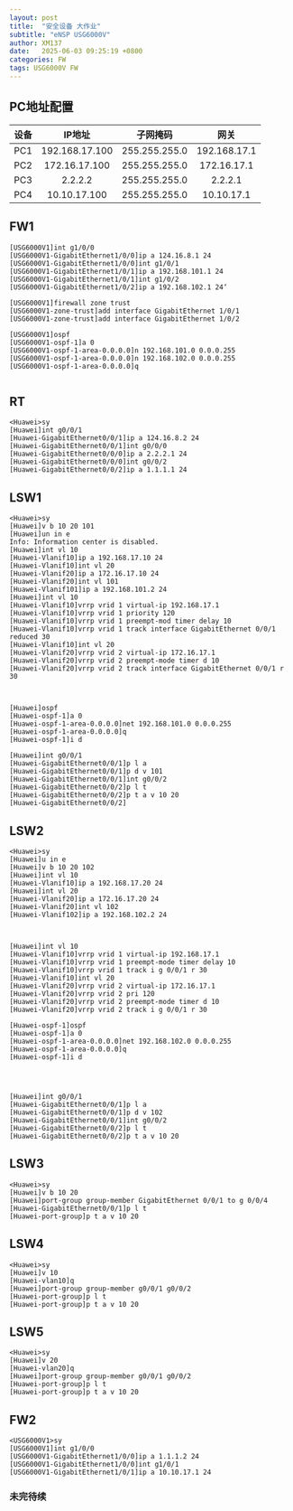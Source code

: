 ```yaml
---
layout: post
title:  "安全设备 大作业"
subtitle: "eNSP USG6000V"
author: XM137
date:   2025-06-03 09:25:19 +0800
categories: FW
tags: USG6000V FW 
---
```


## PC地址配置

|    设备     |        IP地址      |       子网掩码       |        网关        |
|   :----:    |        :----:      |       :----:        |       :----:       |
|     PC1     |   192.168.17.100   |    255.255.255.0    |    192.168.17.1    |
|     PC2     |    172.16.17.100   |    255.255.255.0    |     172.16.17.1    |
|     PC3     |       2.2.2.2      |    255.255.255.0    |       2.2.2.1      |
|     PC4     |    10.10.17.100    |    255.255.255.0    |     10.10.17.1     |



## FW1
```CLI
[USG6000V1]int g1/0/0
[USG6000V1-GigabitEthernet1/0/0]ip a 124.16.8.1 24
[USG6000V1-GigabitEthernet1/0/0]int g1/0/1
[USG6000V1-GigabitEthernet1/0/1]ip a 192.168.101.1 24
[USG6000V1-GigabitEthernet1/0/1]int g1/0/2
[USG6000V1-GigabitEthernet1/0/2]ip a 192.168.102.1 24‘

[USG6000V1]firewall zone trust 
[USG6000V1-zone-trust]add interface GigabitEthernet 1/0/1 
[USG6000V1-zone-trust]add interface GigabitEthernet 1/0/2

[USG6000V1]ospf
[USG6000V1-ospf-1]a 0
[USG6000V1-ospf-1-area-0.0.0.0]n 192.168.101.0 0.0.0.255
[USG6000V1-ospf-1-area-0.0.0.0]n 192.168.102.0 0.0.0.255
[USG6000V1-ospf-1-area-0.0.0.0]q


```

## RT
```CLI
<Huawei>sy
[Huawei]int g0/0/1
[Huawei-GigabitEthernet0/0/1]ip a 124.16.8.2 24
[Huawei-GigabitEthernet0/0/1]int g0/0/0
[Huawei-GigabitEthernet0/0/0]ip a 2.2.2.1 24
[Huawei-GigabitEthernet0/0/0]int g0/0/2
[Huawei-GigabitEthernet0/0/2]ip a 1.1.1.1 24
```

## LSW1
```CLI
<Huawei>sy
[Huawei]v b 10 20 101 
[Huawei]un in e
Info: Information center is disabled.
[Huawei]int vl 10
[Huawei-Vlanif10]ip a 192.168.17.10 24
[Huawei-Vlanif10]int vl 20
[Huawei-Vlanif20]ip a 172.16.17.10 24
[Huawei-Vlanif20]int vl 101
[Huawei-Vlanif101]ip a 192.168.101.2 24
[Huawei]int vl 10
[Huawei-Vlanif10]vrrp vrid 1 virtual-ip 192.168.17.1
[Huawei-Vlanif10]vrrp vrid 1 priority 120
[Huawei-Vlanif10]vrrp vrid 1 preempt-mod timer delay 10
[Huawei-Vlanif10]vrrp vrid 1 track interface GigabitEthernet 0/0/1 reduced 30
[Huawei-Vlanif10]int vl 20
[Huawei-Vlanif20]vrrp vrid 2 virtual-ip 172.16.17.1
[Huawei-Vlanif20]vrrp vrid 2 preempt-mode timer d 10
[Huawei-Vlanif20]vrrp vrid 2 track interface GigabitEthernet 0/0/1 r 30



[Huawei]ospf 
[Huawei-ospf-1]a 0
[Huawei-ospf-1-area-0.0.0.0]net 192.168.101.0 0.0.0.255
[Huawei-ospf-1-area-0.0.0.0]q
[Huawei-ospf-1]i d

[Huawei]int g0/0/1
[Huawei-GigabitEthernet0/0/1]p l a
[Huawei-GigabitEthernet0/0/1]p d v 101
[Huawei-GigabitEthernet0/0/1]int g0/0/2
[Huawei-GigabitEthernet0/0/2]p l t
[Huawei-GigabitEthernet0/0/2]p t a v 10 20
[Huawei-GigabitEthernet0/0/2]

```

## LSW2


```CLI
<Huawei>sy
[Huawei]u in e
[Huawei]v b 10 20 102
[Huawei]int vl 10
[Huawei-Vlanif10]ip a 192.168.17.20 24
[Huawei]int vl 20
[Huawei-Vlanif20]ip a 172.16.17.20 24
[Huawei-Vlanif20]int vl 102
[Huawei-Vlanif102]ip a 192.168.102.2 24



[Huawei]int vl 10
[Huawei-Vlanif10]vrrp vrid 1 virtual-ip 192.168.17.1 
[Huawei-Vlanif10]vrrp vrid 1 preempt-mode timer delay 10
[Huawei-Vlanif10]vrrp vrid 1 track i g 0/0/1 r 30
[Huawei-Vlanif10]int vl 20
[Huawei-Vlanif20]vrrp vrid 2 virtual-ip 172.16.17.1
[Huawei-Vlanif20]vrrp vrid 2 pri 120
[Huawei-Vlanif20]vrrp vrid 2 preempt-mode timer d 10
[Huawei-Vlanif20]vrrp vrid 2 track i g 0/0/1 r 30

[Huawei-ospf-1]ospf
[Huawei-ospf-1]a 0
[Huawei-ospf-1-area-0.0.0.0]net 192.168.102.0 0.0.0.255
[Huawei-ospf-1-area-0.0.0.0]q
[Huawei-ospf-1]i d




[Huawei]int g0/0/1
[Huawei-GigabitEthernet0/0/1]p l a
[Huawei-GigabitEthernet0/0/1]p d v 102
[Huawei-GigabitEthernet0/0/1]int g0/0/2
[Huawei-GigabitEthernet0/0/2]p l t
[Huawei-GigabitEthernet0/0/2]p t a v 10 20

```



## LSW3
```CLI
<Huawei>sy
[Huawei]v b 10 20
[Huawei]port-group group-member GigabitEthernet 0/0/1 to g 0/0/4
[Huawei-GigabitEthernet0/0/1]p l t
[Huawei-port-group]p t a v 10 20
```


## LSW4
```CLI
<Huawei>sy
[Huawei]v 10
[Huawei-vlan10]q
[Huawei]port-group group-member g0/0/1 g0/0/2
[Huawei-port-group]p l t
[Huawei-port-group]p t a v 10 20
```


## LSW5
```CLI
<Huawei>sy
[Huawei]v 20
[Huawei-vlan20]q
[Huawei]port-group group-member g0/0/1 g0/0/2
[Huawei-port-group]p l t
[Huawei-port-group]p t a v 10 20
```


## FW2

```CLI
<USG6000V1>sy
[USG6000V1]int g1/0/0
[USG6000V1-GigabitEthernet1/0/0]ip a 1.1.1.2 24
[USG6000V1-GigabitEthernet1/0/0]int g1/0/1
[USG6000V1-GigabitEthernet1/0/1]ip a 10.10.17.1 24
```
### 未完待续